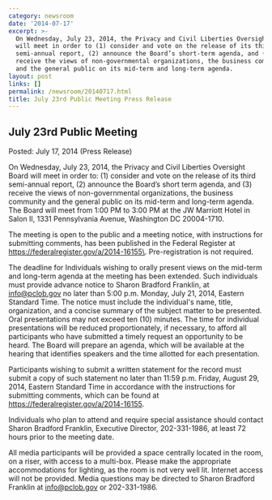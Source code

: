 ```yaml
---
category: newsroom
date: '2014-07-17'
excerpt: >-
  On Wednesday, July 23, 2014, the Privacy and Civil Liberties Oversight Board
  will meet in order to (1) consider and vote on the release of its third
  semi-annual report, (2) announce the Board’s short-term agenda, and (3)
  receive the views of non-governmental organizations, the business community,
  and the general public on its mid-term and long-term agenda.
layout: post
links: []
permalink: /newsroom/20140717.html
title: July 23rd Public Meeting Press Release
---
```

## July 23rd Public Meeting

Posted: July 17, 2014 (Press Release)

On Wednesday, July 23, 2014, the Privacy and Civil Liberties Oversight Board will meet in order to: (1) consider and vote on the release of its third semi-annual report, (2) announce the Board’s short term agenda, and (3) receive the views of non-governmental organizations, the business community and the general public on its mid-term and long-term agenda. The Board will meet from 1:00 PM to 3:00 PM at the JW Marriott Hotel in Salon II, 1331 Pennsylvania Avenue, Washington DC 20004-1710.

The meeting is open to the public and a meeting notice, with instructions for submitting comments, has been published in the Federal Register at https://federalregister.gov/a/2014-16155\. Pre-registration is not required.

The deadline for Individuals wishing to orally present views on the mid-term and long-term agenda at the meeting has been extended. Such individuals must provide advance notice to Sharon Bradford Franklin, at info@pclob.gov no later than 5:00 p.m. Monday, July 21, 2014, Eastern Standard Time. The notice must include the individual's name, title, organization, and a concise summary of the subject matter to be presented. Oral presentations may not exceed ten (10) minutes. The time for individual presentations will be reduced proportionately, if necessary, to afford all participants who have submitted a timely request an opportunity to be heard. The Board will prepare an agenda, which will be available at the hearing that identifies speakers and the time allotted for each presentation.

Participants wishing to submit a written statement for the record must submit a copy of such statement no later than 11:59 p.m. Friday, August 29, 2014, Eastern Standard Time in accordance with the instructions for submitting comments, which can be found at https://federalregister.gov/a/2014-16155.

Individuals who plan to attend and require special assistance should contact Sharon Bradford Franklin, Executive Director, 202-331-1986, at least 72 hours prior to the meeting date.

All media participants will be provided a space centrally located in the room, on a riser, with access to a multi-box. Please make the appropriate accommodations for lighting, as the room is not very well lit. Internet access will not be provided. Media questions may be directed to Sharon Bradford Franklin at info@pclob.gov or 202-331-1986.
